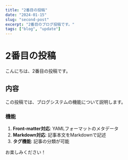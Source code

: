 ```yaml
---
title: "2番目の投稿"
date: "2024-01-15"
slug: "second-post"
excerpt: "2番目のブログ投稿です。"
tags: ["blog", "update"]
---
```


# 2番目の投稿

こんにちは、2番目の投稿です。

## 内容

この投稿では、ブログシステムの機能について説明します。

### 機能

1. **Front-matter対応**: YAMLフォーマットのメタデータ
2. **Markdown対応**: 記事本文をMarkdownで記述
3. **タグ機能**: 記事の分類が可能

お楽しみください！
